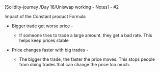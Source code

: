 
[Solidity-journey /Day 16/Uniswap working - Notes] - #2 


Impact of the Constant product Formula 

- Bigger trade get worse price -  
     - If someone tries to trade a large amount, they get a bad rate. This helps keep prices stable 

 - Price changes faster with big trades - 
     - The bigger the trade, the faster the price moves. This stops people from doing trades that can change the price too much. 
